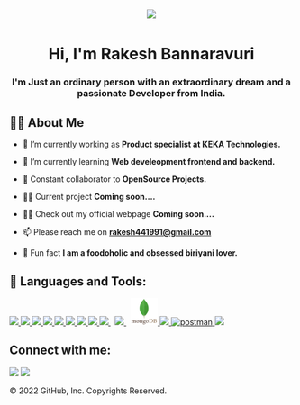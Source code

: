 <a href="#"><h1 align="center"><img width="35%" height="auto" src="https://media.giphy.com/media/Vbtc9VG51NtzT1Qnv1/giphy.gif" height="100px"></a></h1>

<h1 align="center">Hi, I'm Rakesh Bannaravuri</h1>
<h3 align="center">I'm Just an ordinary person with an extraordinary dream and a passionate Developer from India.</h3>




## 🙋‍♂️ **About Me**

- 🔭 I’m currently working as **Product specialist at KEKA Technologies.**

- 🌱 I’m currently learning **Web develeopment frontend and backend.**

- 👯 Constant collaborator to **OpenSource Projects.**

- 👨‍🔧 Current project **Coming soon....**

- 👨‍💻 Check out my official webpage **Coming soon....**

- 📫 Please reach me on **rakesh441991@gmail.com**

- 🥸 Fun fact **I am a foodoholic and obsessed biriyani lover.**

## 🚀 **Languages and Tools**:

<p align="left"> 
    <a href="https://www.java.com" target="_blank"> <img src="https://img.icons8.com/color/48/000000/java-coffee-cup-logo.png"/> </a>
    <a href="https://reactjs.org/" target="_blank"> <img src="https://img.icons8.com/color/48/000000/react-native.png"/> </a>
    <a href="https://spring.io/projects/spring-boot" target="_blank"> <img src="https://img.icons8.com/color/48/000000/spring-logo.png"/> </a> 
    <a href="https://developer.mozilla.org/en-US/docs/Web/JavaScript" target="_blank"> <img src="https://img.icons8.com/color/48/000000/javascript.png"/> </a> 
    <a href="https://www.w3.org/html/" target="_blank"> <img src="https://img.icons8.com/color/48/000000/html-5.png"/> </a> 
    <a href="https://www.w3schools.com/css/" target="_blank"> <img src="https://img.icons8.com/color/48/000000/css3.png"/> </a> 
    <a href="https://getbootstrap.com" target="_blank"> <img src="https://img.icons8.com/color/48/000000/bootstrap.png"/> </a> 
    <a href="https://www.python.org" target="_blank"> <img src="https://img.icons8.com/color/48/000000/python.png"/> </a> 
    <a style="padding-right:8px;" href="https://nodejs.org" target="_blank"> <img src="https://img.icons8.com/color/48/000000/nodejs.png"/> </a> 
    <a style="padding-right:8px;" href="https://www.mysql.com/" target="_blank"> <img src="https://img.icons8.com/fluent/50/000000/mysql-logo.png"/> </a>
    <a href="https://www.mongodb.com/" target="_blank"> <img src="https://raw.githubusercontent.com/devicons/devicon/master/icons/mongodb/mongodb-original-wordmark.svg" alt="mongodb" width="48" height="48"/> </a> 
    <a href="https://firebase.google.com/" target="_blank"> <img src="https://img.icons8.com/color/48/000000/firebase.png"/> </a> 
    <a href="https://postman.com" target="_blank"> <img src="https://www.vectorlogo.zone/logos/getpostman/getpostman-icon.svg" alt="postman" width="45" height="45"/> </a>   
    <a href="https://git-scm.com/" target="_blank"> <img src="https://img.icons8.com/color/48/000000/git.png"/> </a> 
    


## Connect with me:
<p align="left">

<a href = "https://www.linkedin.com/in/rakesh-bannaravuri-a97121123/"><img src="https://img.icons8.com/fluent/48/000000/linkedin.png"/></a>
<a href = "https://twitter.com/_bannaravuri"><img src="https://img.icons8.com/fluent/48/000000/twitter.png"/></a>

</p>


© 2022 GitHub, Inc.
Copyrights Reserved.
